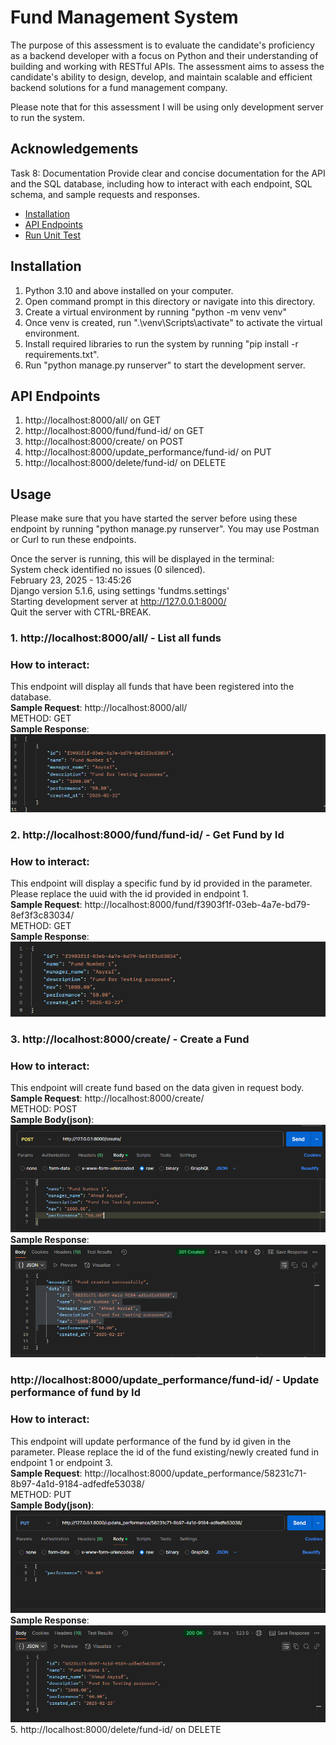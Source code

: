 
# Fund Management System
The purpose of this assessment is to evaluate the candidate's proficiency as a backend developer with a focus on Python and their understanding of building and working  with RESTful APIs. The assessment aims to assess the candidate's ability to design, develop, and maintain scalable and efficient backend solutions for a fund management  company.

Please note that for this assessment I will be using only development server to run the system.





## Acknowledgements
Task 8: Documentation Provide clear and concise documentation for the API and the SQL database, including how to interact with each endpoint, SQL schema, and sample requests and responses.

 - [Installation](#Installation)
 - [API Endpoints](#api-endpoints)
 - [Run Unit Test](#unit-tests)

## Installation

1. Python 3.10 and above installed on your computer.
2. Open command prompt in this directory or navigate into this directory.
3. Create a virtual environment by running "python -m venv venv"
4. Once venv is created, run ".\venv\Scripts\activate" to activate the virtual environment.
5. Install required libraries to run the system by running "pip install -r requirements.txt".
6. Run "python manage.py runserver" to start the development server.


## API Endpoints

1. http://localhost:8000/all/ on GET
2. http://localhost:8000/fund/fund-id/ on GET
3. http://localhost:8000/create/ on POST
4. http://localhost:8000/update_performance/fund-id/ on PUT
5. http://localhost:8000/delete/fund-id/ on DELETE
## Usage
Please make sure that you have started the server before using these endpoint by running "python manage.py runserver". You may use Postman or Curl to run these endpoints.

Once the server is running, this will be displayed in the terminal:<br/>
System check identified no issues (0 silenced).<br/>
February 23, 2025 - 13:45:26<br/>
Django version 5.1.6, using settings 'fundms.settings'<br/>
Starting development server at http://127.0.0.1:8000/<br/>
Quit the server with CTRL-BREAK.<br/>

### 1. http://localhost:8000/all/ - List all funds
### How to interact:
This endpoint will display all funds that have been registered into the database.<br/>
<b>Sample Request</b>: http://localhost:8000/all/ <br/>METHOD: GET<br/>
<b>Sample Response</b>: <br/>
![alt text](screenshots/image.png)<br/>
### 2. http://localhost:8000/fund/fund-id/ - Get Fund by Id
### How to interact:
This endpoint will display a specific fund by id provided in the parameter. Please replace the uuid with the id provided in endpoint 1.<br/>
<b>Sample Request</b>: http://localhost:8000/fund/f3903f1f-03eb-4a7e-bd79-8ef3f3c83034/ <br/>METHOD: GET<br/>
<b>Sample Response</b>: <br/>
![alt text](screenshots/image_2.png) <br/>
### 3. http://localhost:8000/create/ - Create a Fund
### How to interact:
This endpoint will create fund based on the data given in request body.<br/>
<b>Sample Request</b>: http://localhost:8000/create/ <br/>METHOD: POST<br/>
<b>Sample Body(json)</b>: <br/>
![alt text](screenshots/image_3.png) <br/>
<b>Sample Response</b>: <br/>
![alt text](screenshots/image_4.png) <br/>
### http://localhost:8000/update_performance/fund-id/ - Update performance of fund by Id
### How to interact:
This endpoint will update performance of the fund by id given in the parameter. Please replace the id of the fund existing/newly created fund in endpoint 1 or endpoint 3.<br/>
<b>Sample Request</b>: http://localhost:8000/update_performance/58231c71-8b97-4a1d-9184-adfedfe53038/ <br/>METHOD: PUT<br/>
<b>Sample Body(json)</b>: <br/>
![alt text](screenshots/image_5.png) <br/>
<b>Sample Response</b>: <br/>
![alt text](screenshots/image_6.png)<br/>
5. http://localhost:8000/delete/fund-id/ on DELETE
